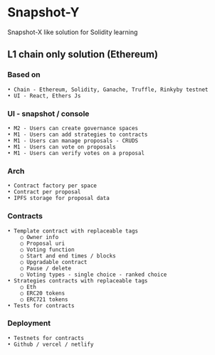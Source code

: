 # Snapshot-Y
Snapshot-X like solution for Solidity learning 

## L1 chain only solution (Ethereum)

### Based on 
	• Chain - Ethereum, Solidity, Ganache, Truffle, Rinkyby testnet
	• UI - React, Ethers Js

### UI - snapshot / console
	• M2 - Users can create governance spaces 
	• M1 - Users can add strategies to contracts 
	• M1 - Users can manage proposals - CRUDS 
	• M1 - Users can vote on proposals 
	• M1 - Users can verify votes on a proposal 

### Arch 
	• Contract factory per space
	• Contract per proposal 
	• IPFS storage for proposal data 

### Contracts 
	• Template contract with replaceable tags
		○ Owner info 
		○ Proposal uri 
		○ Voting function
		○ Start and end times / blocks
		○ Upgradable contract 
		○ Pause / delete 
		○ Voting types - single choice - ranked choice 
	• Strategies contracts with replaceable tags 
		○ Eth 
		○ ERC20 tokens 
		○ ERC721 tokens 
	• Tests for contracts 

### Deployment 
	• Testnets for contracts 
	• Github / vercel / netlify
